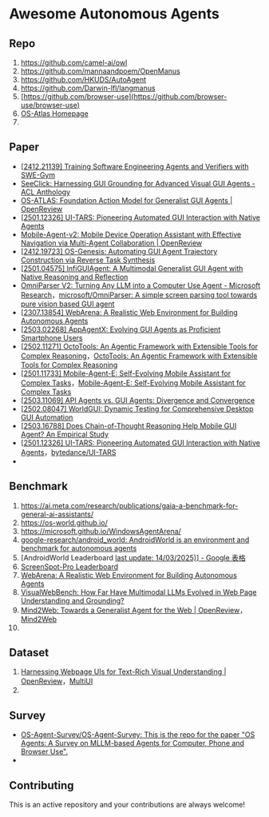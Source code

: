 # Awesome Autonomous Agents


## Repo
1. https://github.com/camel-ai/owl
1. https://github.com/mannaandpoem/OpenManus
1. https://github.com/HKUDS/AutoAgent
1. https://github.com/Darwin-lfl/langmanus
1. [https://github.com/browser-use](https://github.com/browser-use/browser-use)
1. [OS-Atlas Homepage](https://osatlas.github.io/)
1. 

## Paper

* [[2412.21139\] Training Software Engineering Agents and Verifiers with SWE-Gym](https://arxiv.org/abs/2412.21139)
* [SeeClick: Harnessing GUI Grounding for Advanced Visual GUI Agents - ACL Anthology](https://aclanthology.org/2024.acl-long.505/)
* [OS-ATLAS: Foundation Action Model for Generalist GUI Agents | OpenReview](https://openreview.net/forum?id=n9PDaFNi8t)
* [[2501.12326\] UI-TARS: Pioneering Automated GUI Interaction with Native Agents](https://arxiv.org/abs/2501.12326)
* [Mobile-Agent-v2: Mobile Device Operation Assistant with Effective Navigation via Multi-Agent Collaboration | OpenReview](https://openreview.net/forum?id=O0nBMRlkc8)
* [[2412.19723\] OS-Genesis: Automating GUI Agent Trajectory Construction via Reverse Task Synthesis](https://arxiv.org/abs/2412.19723)
* [[2501.04575\] InfiGUIAgent: A Multimodal Generalist GUI Agent with Native Reasoning and Reflection](https://arxiv.org/abs/2501.04575)
* [OmniParser V2: Turning Any LLM into a Computer Use Agent - Microsoft Research](https://www.microsoft.com/en-us/research/articles/omniparser-v2-turning-any-llm-into-a-computer-use-agent/?msockid=1ec4e8913c2167a92e45fac03d626688)，[microsoft/OmniParser: A simple screen parsing tool towards pure vision based GUI agent](https://github.com/microsoft/OmniParser)
* [[2307.13854\] WebArena: A Realistic Web Environment for Building Autonomous Agents](https://arxiv.org/abs/2307.13854)
* [[2503.02268\] AppAgentX: Evolving GUI Agents as Proficient Smartphone Users](https://arxiv.org/abs/2503.02268)
* [[2502.11271\] OctoTools: An Agentic Framework with Extensible Tools for Complex Reasoning](https://arxiv.org/abs/2502.11271)，[OctoTools: An Agentic Framework with Extensible Tools for Complex Reasoning](https://octotools.github.io/)
* [[2501.11733\] Mobile-Agent-E: Self-Evolving Mobile Assistant for Complex Tasks](https://arxiv.org/abs/2501.11733)，[Mobile-Agent-E: Self-Evolving Mobile Assistant for Complex Tasks](https://x-plug.github.io/MobileAgent/)
* [[2503.11069\] API Agents vs. GUI Agents: Divergence and Convergence](https://arxiv.org/abs/2503.11069)
* [[2502.08047\] WorldGUI: Dynamic Testing for Comprehensive Desktop GUI Automation](https://arxiv.org/abs/2502.08047)
* [[2503.16788\] Does Chain-of-Thought Reasoning Help Mobile GUI Agent? An Empirical Study](https://arxiv.org/abs/2503.16788)
* [[2501.12326\] UI-TARS: Pioneering Automated GUI Interaction with Native Agents](https://arxiv.org/abs/2501.12326)，[bytedance/UI-TARS](https://github.com/bytedance/UI-TARS)
* 


## Benchmark
1. https://ai.meta.com/research/publications/gaia-a-benchmark-for-general-ai-assistants/
1. https://os-world.github.io/
1. https://microsoft.github.io/WindowsAgentArena/
1. [google-research/android_world: AndroidWorld is an environment and benchmark for autonomous agents](https://github.com/google-research/android_world)
1. [AndroidWorld Leaderboard [last update: 14/03/2025)\] - Google 表格](https://docs.google.com/spreadsheets/d/1cchzP9dlTZ3WXQTfYNhh3avxoLipqHN75v1Tb86uhHo/edit?gid=0#gid=0)
1. [ScreenSpot-Pro Leaderboard](https://gui-agent.github.io/grounding-leaderboard/)
1. [WebArena: A Realistic Web Environment for Building Autonomous Agents](https://webarena.dev/)
1. [VisualWebBench: How Far Have Multimodal LLMs Evolved in Web Page Understanding and Grounding?](https://visualwebbench.github.io/)
1. [Mind2Web: Towards a Generalist Agent for the Web | OpenReview](https://openreview.net/forum?id=kiYqbO3wqw)，[Mind2Web](https://osu-nlp-group.github.io/Mind2Web/)
1. 



## Dataset

1. [Harnessing Webpage UIs for Text-Rich Visual Understanding | OpenReview](https://openreview.net/forum?id=IIsTO4P3Ag)，[MultiUI](https://neulab.github.io/MultiUI/)
1. 

## Survey

* [OS-Agent-Survey/OS-Agent-Survey: This is the repo for the paper "OS Agents: A Survey on MLLM-based Agents for Computer, Phone and Browser Use".](https://github.com/OS-Agent-Survey/OS-Agent-Survey)
* 


## Contributing
This is an active repository and your contributions are always welcome!
